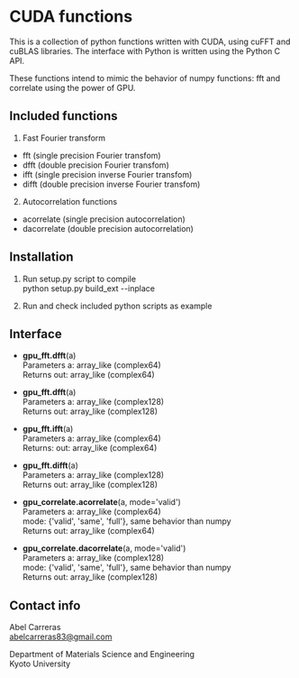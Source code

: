CUDA functions
==============
This is a collection of python functions written with CUDA,
using cuFFT and cuBLAS libraries.
The interface with Python is written using the Python C API.

These functions intend to mimic the behavior of numpy functions: fft and correlate
using the power of GPU.

Included functions
---------------------------------------------------------

1. Fast Fourier transform
  - fft   (single precision Fourier transfom)
  - dfft  (double precision Fourier transfom)
  - ifft  (single precision inverse Fourier transfom)
  - difft (double precision inverse Fourier transfom)

2. Autocorrelation functions
  - acorrelate (single precision autocorrelation)
  - dacorrelate (double precision autocorrelation)


Installation
---------------------------------------------------------

1. Run setup.py script to compile
   <br>python setup.py build_ext  --inplace

2. Run and check included python scripts as example


Interface
---------------------------------------------------------

- **gpu_fft.dfft**(a)
<br>Parameters    a: array_like (complex64)
<br>Returns       out: array_like (complex64)

- **gpu_fft.dfft**(a)
<br>Parameters    a: array_like (complex128)
<br>Returns       out: array_like (complex128)

- **gpu_fft.ifft**(a)
<br>Parameters    a: array_like (complex64)
<br>Returns:      out: array_like (complex64)

- **gpu_fft.difft**(a)
<br>Parameters    a: array_like (complex128)
<br>Returns       out: array_like (complex128)

- **gpu_correlate.acorrelate**(a, mode='valid')
<br>Parameters    a: array_like (complex64)
              <br>mode: {'valid', 'same', 'full'}, same behavior than numpy
<br>Returns       out: array_like (complex64)

- **gpu_correlate.dacorrelate**(a, mode='valid')
<br>Parameters    a: array_like (complex128)
              <br>mode: {'valid', 'same', 'full'}, same behavior than numpy
<br>Returns       out: array_like (complex128)


Contact info
---------------------------------------------------------
Abel Carreras
<br>abelcarreras83@gmail.com

Department of Materials Science and Engineering
<br>Kyoto University